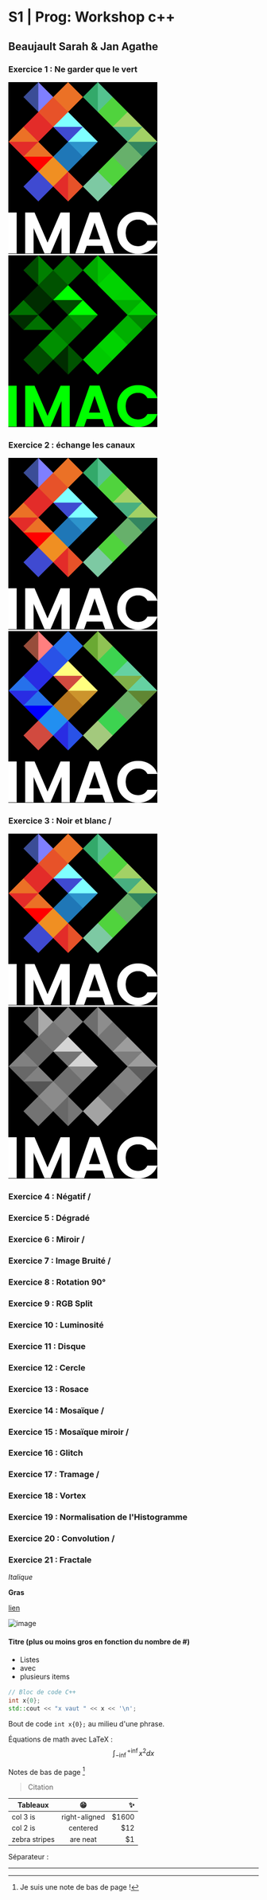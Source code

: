 # S1 | Prog: Workshop c++
## Beaujault Sarah & Jan Agathe

### Exercice 1 : Ne garder que le vert

![image](./images/logo.png) ![image](./output/ex01onlyGreen.png)

### Exercice 2 : échange les canaux

![image](./images/logo.png) ![image](./output/ex02blueAndRedReverse.png)

### Exercice 3 : Noir et blanc /

![image](./images/logo.png) ![image](./output/ex03blackAndWhite.png)

### Exercice 4 : Négatif /
### Exercice 5 : Dégradé
### Exercice 6 : Miroir /
### Exercice 7 : Image Bruité /
### Exercice 8 : Rotation 90°
### Exercice 9 : RGB Split
### Exercice 10 : Luminosité
### Exercice 11 : Disque
### Exercice 12 : Cercle
### Exercice 13 : Rosace
### Exercice 14 : Mosaïque /
### Exercice 15 : Mosaïque miroir /
### Exercice 16 : Glitch
### Exercice 17 : Tramage /
### Exercice 18 : Vortex
### Exercice 19 : Normalisation de l'Histogramme
### Exercice 20 : Convolution /
### Exercice 21 : Fractale

*Italique*

**Gras**

[lien](https://github.com/dsmtE/Learn--cpp_programming)

![image](./output/pouet.png)

#### Titre (plus ou moins gros en fonction du nombre de #)

- Listes
- avec
- plusieurs items

```cpp
// Bloc de code C++
int x{0};
std::cout << "x vaut " << x << '\n';
```

Bout de code `int x{0};` au milieu d'une phrase.

Équations de math avec LaTeX :
$$
\int_{-\inf{}}^{+\inf{}} x^2 dx
$$

Notes de bas de page [^1]

[^1]: Je suis une note de bas de page !

> Citation

| Tableaux      | 😁        | ✨  |
| ------------- |:-------------:| -----:|
| col 3 is      | right-aligned | $1600 |
| col 2 is      | centered      |   $12 |
| zebra stripes | are neat      |    $1 |

Séparateur :

---